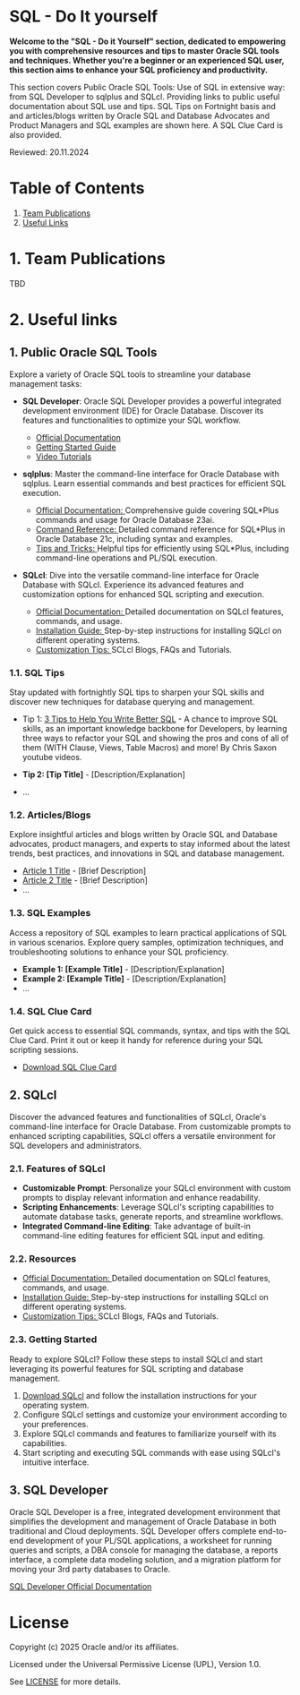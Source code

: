# SQL - Do It yourself 
**Welcome to the "SQL - Do it Yourself" section, dedicated to empowering you with comprehensive resources and tips to master Oracle SQL tools and techniques. Whether you're a beginner or an experienced SQL user, this section aims to enhance your SQL proficiency and productivity.**

This section covers Public Oracle SQL Tools: Use of SQL in extensive way: from SQL Developer to sqlplus and SQLcl.
Providing links to public useful documentation about SQL use and tips. SQL Tips on Fortnight basis and and articles/blogs written by Oracle SQL and Database Advocates and Product Managers and SQL examples are shown here.
A SQL Clue Card is also provided.

Reviewed: 20.11.2024

# Table of Contents
 
1. [Team Publications](#team-publications)
2. [Useful Links](#useful-links)


# 1. Team Publications
TBD

# 2. Useful links

## 1. Public Oracle SQL Tools

Explore a variety of Oracle SQL tools to streamline your database management tasks:

- **SQL Developer**: Oracle SQL Developer provides a powerful integrated development environment (IDE) for Oracle Database. Discover its features and functionalities to optimize your SQL workflow.
  - [Official Documentation](https://docs.oracle.com/cd/E12151_01/index.htm)
  - [Getting Started Guide](https://docs.oracle.com/cd/E25259_01/appdev.31/e24285/toc.htm)
  - [Video Tutorials](link)

- **sqlplus**: Master the command-line interface for Oracle Database with sqlplus. Learn essential commands and best practices for efficient SQL execution.
  - [Official Documentation: ](https://docs.oracle.com/en/database/oracle/oracle-database/23/sqpug/index.html)Comprehensive guide covering SQL*Plus commands and usage for Oracle Database 23ai.
  - [Command Reference: ](https://docs.oracle.com/en/database/oracle/oracle-database/21/sqpug/SQL-Plus-command-reference.html#GUID-177F24B7-D154-4F8B-A05B-7568079800C6)Detailed command reference for SQL*Plus in Oracle Database 21c, including syntax and examples.
  - [Tips and Tricks: ](https://docs.oracle.com/search/?q=sql+plus)Helpful tips for efficiently using SQL*Plus, including command-line operations and PL/SQL execution.

- **SQLcl**: Dive into the versatile command-line interface for Oracle Database with SQLcl. Experience its advanced features and customization options for enhanced SQL scripting and execution.
  - [Official Documentation: ](https://docs.oracle.com/en/database/oracle/sql-developer-command-line/21.4/sqcug/index.html)Detailed documentation on SQLcl features, commands, and usage.
  - [Installation Guide: ](https://docs.oracle.com/en/database/oracle/apex/23.2/aeadm/downloading-and-installing-sqlcl.html)Step-by-step instructions for installing SQLcl on different operating systems.
  - [Customization Tips: ](https://docs.oracle.com/search/?q=sqlcl&pg=1&size=10&showfirstpage=true&cType=WM147046%2CWM147070%2CWM175021&lang=en)SCLcl Blogs, FAQs and Tutorials.

### 1.1. SQL Tips

Stay updated with fortnightly SQL tips to sharpen your SQL skills and discover new techniques for database querying and management.

- Tip 1: [3 Tips to Help You Write Better SQL](https://www.youtube.com/watch?v=Hjfvf8VqY9E&list=WL) - 
        A chance to improve SQL skills, as an important knowledge backbone for Developers, by learning three ways to refactor your SQL and showing the pros and cons of all of them (WITH Clause, Views, Table Macros) and more! By Chris Saxon youtube videos.

- **Tip 2: [Tip Title]** - [Description/Explanation]
- ...

### 1.2. Articles/Blogs

Explore insightful articles and blogs written by Oracle SQL and Database advocates, product managers, and experts to stay informed about the latest trends, best practices, and innovations in SQL and database management.

- [Article 1 Title](link) - [Brief Description]
- [Article 2 Title](link) - [Brief Description]
- ...

### 1.3. SQL Examples

Access a repository of SQL examples to learn practical applications of SQL in various scenarios. Explore query samples, optimization techniques, and troubleshooting solutions to enhance your SQL proficiency.

- **Example 1: [Example Title]** - [Description/Explanation]
- **Example 2: [Example Title]** - [Description/Explanation]
- ...

### 1.4. SQL Clue Card

Get quick access to essential SQL commands, syntax, and tips with the SQL Clue Card. Print it out or keep it handy for reference during your SQL scripting sessions.

- [Download SQL Clue Card](./images/SQL_Cheat_Sheet_Version1.1.png)


## 2. SQLcl

Discover the advanced features and functionalities of SQLcl, Oracle's command-line interface for Oracle Database. From customizable prompts to enhanced scripting capabilities, SQLcl offers a versatile environment for SQL developers and administrators.

### 2.1. Features of SQLcl

- **Customizable Prompt**: Personalize your SQLcl environment with custom prompts to display relevant information and enhance readability.
- **Scripting Enhancements**: Leverage SQLcl's scripting capabilities to automate database tasks, generate reports, and streamline workflows.
- **Integrated Command-line Editing**: Take advantage of built-in command-line editing features for efficient SQL input and editing.

### 2.2.  Resources

- [Official Documentation: ](https://docs.oracle.com/en/database/oracle/sql-developer-command-line/21.4/sqcug/index.html)Detailed documentation on SQLcl features, commands, and usage.
- [Installation Guide: ](https://docs.oracle.com/en/database/oracle/apex/23.2/aeadm/downloading-and-installing-sqlcl.html)Step-by-step instructions for installing SQLcl on different operating systems.
- [Customization Tips: ](https://docs.oracle.com/search/?q=sqlcl&pg=1&size=10&showfirstpage=true&cType=WM147046%2CWM147070%2CWM175021&lang=en)SCLcl Blogs, FAQs and Tutorials.

### 2.3. Getting Started

Ready to explore SQLcl? Follow these steps to install SQLcl and start leveraging its powerful features for SQL scripting and database management.

1. [Download SQLcl](https://docs.oracle.com/en/database/oracle/apex/23.2/aeadm/downloading-and-installing-sqlcl.html) and follow the installation instructions for your operating system.
2. Configure SQLcl settings and customize your environment according to your preferences.
3. Explore SQLcl commands and features to familiarize yourself with its capabilities.
4. Start scripting and executing SQL commands with ease using SQLcl's intuitive interface.

## 3. SQL Developer
Oracle SQL Developer is a free, integrated development environment that simplifies the development and management of Oracle Database in both traditional and Cloud deployments. SQL Developer offers complete end-to-end development of your PL/SQL applications, a worksheet for running queries and scripts, a DBA console for managing the database, a reports interface, a complete data modeling solution, and a migration platform for moving your 3rd party databases to Oracle.

[SQL Developer Official Documentation](https://docs.oracle.com/en/database/oracle/sql-developer/) 


# License

Copyright (c) 2025 Oracle and/or its affiliates.

Licensed under the Universal Permissive License (UPL), Version 1.0.

See [LICENSE](https://github.com/oracle-devrel/technology-engineering/blob/main/LICENSE) for more details.
